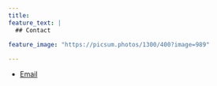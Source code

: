 ```yaml
---
title: 
feature_text: |
  ## Contact
   
feature_image: "https://picsum.photos/1300/400?image=989"

---
```


- [Email](mailto:krishashok03@gmail.com)
